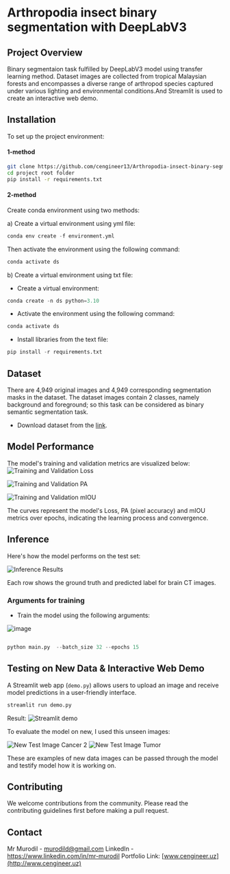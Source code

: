 
# Arthropodia insect binary segmentation with DeepLabV3


## Project Overview
Binary segmentaion task fulfilled by DeepLabV3 model using transfer learning method. Dataset images are collected from tropical Malaysian forests and encompasses a diverse range of arthropod species captured under various lighting and environmental conditions.And Streamlit is used to create an interactive web demo.

## Installation

To set up the project environment:
#### 1-method

```bash
git clone https://github.com/cengineer13/Arthropodia-insect-binary-segmentation-with-DeepLabV3.git
cd project root folder
pip install -r requirements.txt
```

#### 2-method

Create conda environment using two methods:

a) Create a virtual environment using yml file:

```python
conda env create -f environment.yml
```

Then activate the environment using the following command:
```python
conda activate ds
```

b) Create a virtual environment using txt file:

- Create a virtual environment:

```python
conda create -n ds python=3.10
```

- Activate the environment using the following command:

```python
conda activate ds
```

- Install libraries from the text file:

```python
pip install -r requirements.txt
```

## Dataset

There are 4,949 original images and 4,949 corresponding segmentation masks in the dataset. The dataset images contain 2 classes, namely background and foreground; so this task can be considered as binary semantic segmentation task.

* Download dataset from the [link](https://www.kaggle.com/datasets/killa92/arthropodia-semantic-segmentation-dataset).


## Model Performance

The model's training and validation metrics are visualized below:
![Training and Validation Loss](data/plots/2-Training%20and%20Validation%20loss%20metrics.png)

![Training and Validation PA](data/plots/2-Training%20and%20Validation%20PA%20metrics.png)

![Training and Validation mIOU](data/plots/2-Training%20and%20Validation%20mIOU%20metrics.png)



The curves represent the model's Loss, PA (pixel accuracy) and mIOU metrics over epochs, indicating the learning process and convergence.

## Inference

Here's how the model performs on the test set:

![Inference Results](/data/plots/3-Inference_result_examples.png)

Each row shows the ground truth and predicted label for brain CT images.

### Arguments for training 
* Train the model using the following arguments:

![image](arguments.png)

```python

python main.py  --batch_size 32 --epochs 15

```

## Testing on New Data &  Interactive Web Demo

A Streamlit web app (`demo.py`) allows users to upload an image and receive model predictions in a user-friendly interface.

```bash
streamlit run demo.py
```
Result: 
![Streamlit demo](demo_inference.png)

To evaluate the model on new, I used this unseen images:

![New Test Image Cancer 2](test_images/ant.png)
![New Test Image Tumor](test_images/Damsel-bug_Winfield-Sterling.jpg)

These are examples of new data images can be passed through the model and testify model how it is working on.


## Contributing

We welcome contributions from the community. Please read the contributing guidelines first before making a pull request.


## Contact

Mr Murodil  - murodild@gmail.com
LinkedIn - https://www.linkedin.com/in/mr-murodil
Portfolio Link: [www.cengineer.uz](http://www.cengineer.uz)
